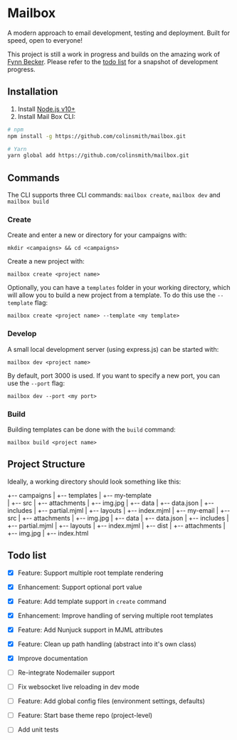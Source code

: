 # Mailbox

A modern approach to email development, testing and deployment. Built for speed, open to everyone!

This project is still a work in progress and builds on the amazing work of [Fynn Becker](https://github.com/mvsde/mailbox). Please refer to the [todo list](#todo-list) for a snapshot of development progress.


## Installation

1. Install [Node.js v10+](https://nodejs.org)
2. Install Mail Box CLI:

```bash
# npm
npm install -g https://github.com/colinsmith/mailbox.git

# Yarn
yarn global add https://github.com/colinsmith/mailbox.git
```

## Commands

The CLI supports three CLI commands: `mailbox create`, `mailbox dev` and `mailbox build`

### Create

Create and enter a new or directory for your campaigns with:

`mkdir <campaigns> && cd <campaigns>`

Create a new project with:

`mailbox create <project name>`

Optionally, you can have a `templates` folder in your working directory, which will allow you to build a new project from a template. To do this use the `--template` flag:

`mailbox create <project name> --template <my template>`

### Develop

A small local development server (using express.js) can be started with:

`mailbox dev <project name>`

By default, port 3000 is used. If you want to specify a new port, you can use the `--port` flag:

`mailbox dev --port <my port>`

### Build

Building templates can be done with the `build` command:

`mailbox build <project name>`


## Project Structure

Ideally, a working directory should look something like this:

+-- campaigns
|   +-- templates
|       +-- my-template     
|           +-- src
|               +-- attachments
|                   +-- img.jpg
|               +-- data
|                   +-- data.json
|               +-- includes
|                   +-- partial.mjml
|               +-- layouts
|                   +-- index.mjml
|   +-- my-email
|       +-- src
|           +-- attachments
|               +-- img.jpg
|           +-- data
|               +-- data.json
|           +-- includes
|               +-- partial.mjml
|           +-- layouts
|               +-- index.mjml
|       +-- dist
|           +-- attachments
|               +-- img.jpg
|           +-- index.html


## Todo list

- [x] Feature: Support multiple root template rendering
- [x] Enhancement: Support optional port value
- [x] Feature: Add template support in `create` command
- [x] Enhancement: Improve handling of serving multiple root templates
- [x] Feature: Add Nunjuck support in MJML attributes
- [x] Feature: Clean up path handling (abstract into it's own class)
- [x] Improve documentation

- [ ] Re-integrate Nodemailer support
- [ ] Fix websocket live reloading in dev mode
- [ ] Feature: Add global config files (environment settings, defaults)
- [ ] Feature: Start base theme repo (project-level)
- [ ] Add unit tests